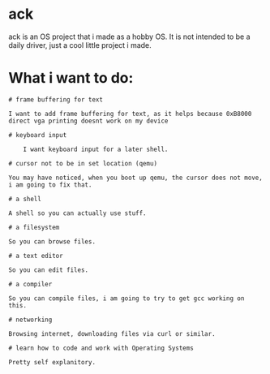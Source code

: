 # ack

ack is an OS project that i made as a hobby OS. It is not intended to be a daily driver, just a cool little project i made.

# What i want to do:

    # frame buffering for text

    I want to add frame buffering for text, as it helps because 0xB8000 direct vga printing doesnt work on my device
    
    # keyboard input

        I want keyboard input for a later shell.

    # cursor not to be in set location (qemu)

    You may have noticed, when you boot up qemu, the cursor does not move, i am going to fix that.

    # a shell

    A shell so you can actually use stuff.

    # a filesystem

    So you can browse files.

    # a text editor

    So you can edit files.

    # a compiler

    So you can compile files, i am going to try to get gcc working on this.

    # networking

    Browsing internet, downloading files via curl or similar.

    # learn how to code and work with Operating Systems

    Pretty self explanitory.

